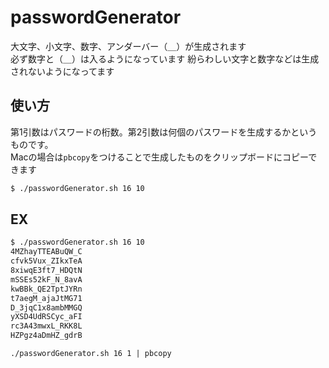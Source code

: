 # passwordGenerator

大文字、小文字、数字、アンダーバー（＿）が生成されます   
必ず数字と（＿）は入るようになっています
紛らわしい文字と数字などは生成されないようになってます

## 使い方

第1引数はパスワードの桁数。第2引数は何個のパスワードを生成するかというものです。  
Macの場合は`pbcopy`をつけることで生成したものをクリップボードにコピーできます

```bash
$ ./passwordGenerator.sh 16 10
```

## EX

```bash
$ ./passwordGenerator.sh 16 10
4MZhayTTEABuQW_C
cfvk5Vux_ZIkxTeA
8xiwqE3ft7_HDQtN
mSSEs52kF_N_8avA
kwBBk_QE2TptJYRn
t7aegM_ajaJtMG71
D_3jqC1x8ambMMGQ
yXSD4UdRSCyc_aFI
rc3A43mwxL_RKK8L
HZPgz4aDmHZ_gdrB
```

```
./passwordGenerator.sh 16 1 | pbcopy
```
